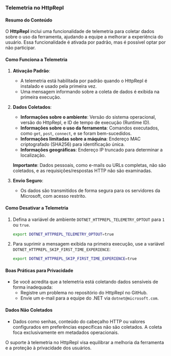 ### Telemetria no HttpRepl

#### Resumo do Conteúdo
O **HttpRepl** inclui uma funcionalidade de telemetria para coletar dados sobre o uso da ferramenta, ajudando a equipe a melhorar a experiência do usuário. Essa funcionalidade é ativada por padrão, mas é possível optar por não participar.

#### Como Funciona a Telemetria
1. **Ativação Padrão**:
   - A telemetria está habilitada por padrão quando o HttpRepl é instalado e usado pela primeira vez.
   - Uma mensagem informando sobre a coleta de dados é exibida na primeira execução.

2. **Dados Coletados**:
   - **Informações sobre o ambiente**: Versão do sistema operacional, versão do HttpRepl, e ID de tempo de execução (Runtime ID).
   - **Informações sobre o uso da ferramenta**: Comandos executados, como `get`, `post`, `connect`, e se foram bem-sucedidos.
   - **Informações limitadas sobre a máquina**: Endereço MAC criptografado (SHA256) para identificação única.
   - **Informações geográficas**: Endereço IP truncado para determinar a localização.

   **Importante**: Dados pessoais, como e-mails ou URLs completas, não são coletados, e as requisições/respostas HTTP não são examinadas.

3. **Envio Seguro**:
   - Os dados são transmitidos de forma segura para os servidores da Microsoft, com acesso restrito.

#### Como Desativar a Telemetria
1. Defina a variável de ambiente `DOTNET_HTTPREPL_TELEMETRY_OPTOUT` para `1` ou `true`.
   ```bash
   export DOTNET_HTTPREPL_TELEMETRY_OPTOUT=true
   ```

2. Para suprimir a mensagem exibida na primeira execução, use a variável `DOTNET_HTTPREPL_SKIP_FIRST_TIME_EXPERIENCE`:
   ```bash
   export DOTNET_HTTPREPL_SKIP_FIRST_TIME_EXPERIENCE=true
   ```

#### Boas Práticas para Privacidade
- Se você acredita que a telemetria está coletando dados sensíveis de forma inadequada:
  - Registre um problema no repositório do HttpRepl no GitHub.
  - Envie um e-mail para a equipe do .NET via `dotnet@microsoft.com`.

#### Dados Não Coletados
- Dados como senhas, conteúdo do cabeçalho HTTP ou valores configurados em preferências específicas não são coletados. A coleta foca exclusivamente em metadados operacionais.

O suporte à telemetria no HttpRepl visa equilibrar a melhoria da ferramenta e a proteção à privacidade dos usuários.